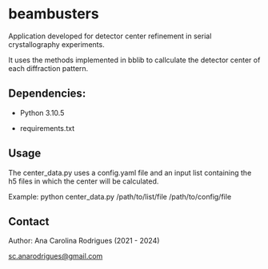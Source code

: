 # beambusters

Application developed for detector center refinement in serial crystallography experiments.

It uses the methods implemented in bblib to callculate the detector center of each diffraction pattern.


## Dependencies:
- Python 3.10.5

- requirements.txt

## Usage

The center_data.py uses a config.yaml file and an input list containing the h5 files in which the center will be calculated.

Example:
python center_data.py /path/to/list/file /path/to/config/file

## Contact

Author: Ana Carolina Rodrigues (2021 - 2024)

sc.anarodrigues@gmail.com
